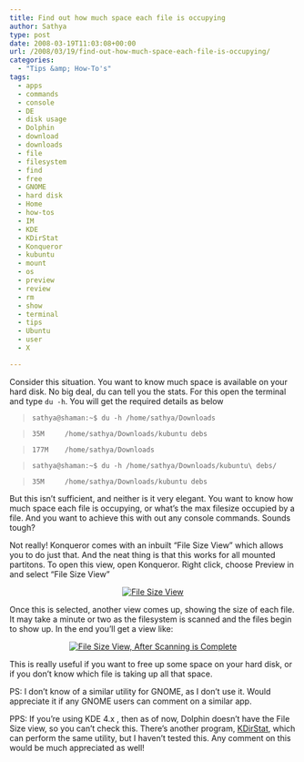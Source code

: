 ```yaml
---
title: Find out how much space each file is occupying
author: Sathya
type: post
date: 2008-03-19T11:03:08+00:00
url: /2008/03/19/find-out-how-much-space-each-file-is-occupying/
categories:
  - "Tips &amp; How-To's"
tags:
  - apps
  - commands
  - console
  - DE
  - disk usage
  - Dolphin
  - download
  - downloads
  - file
  - filesystem
  - find
  - free
  - GNOME
  - hard disk
  - Home
  - how-tos
  - IM
  - KDE
  - KDirStat
  - Konqueror
  - kubuntu
  - mount
  - os
  - preview
  - review
  - rm
  - show
  - terminal
  - tips
  - Ubuntu
  - user
  - X

---
```

Consider this situation. You want to know much space is available on your hard disk. No big deal, du can tell you the stats. For this open the terminal and type `du -h`. You will get the required details as below

> `sathya@shaman:~$ du -h /home/sathya/Downloads`
  
> `35M     /home/sathya/Downloads/kubuntu debs`
  
> `177M    /home/sathya/Downloads`
  
> `sathya@shaman:~$ du -h /home/sathya/Downloads/kubuntu\ debs/`
  
> `35M     /home/sathya/Downloads/kubuntu debs`

But this isn&#8217;t sufficient, and neither is it very elegant. You want to know how much space each file is occupying, or what&#8217;s the max filesize occupied by a file. And you want to achieve this with out any console commands. Sounds tough?

Not really! Konqueror comes with an inbuilt &#8220;File Size View&#8221; which allows you to do just that. And the neat thing is that this works for all mounted partitons. To open this view, open Konqueror. Right click, choose Preview in and select &#8220;File Size View&#8221;

<p align="center">
  <a href="http://sathyasays.com/wp-content/uploads/2008/03/filesizwview.jpg" title="File Size View"><img src="http://sathyasays.com/wp-content/uploads/2008/03/filesizwview.thumbnail.jpg" alt="File Size View" /></a>
</p>

<p align="left">
  Once this is selected, another view comes up, showing the size of each file. It may take a minute or two as the filesystem is scanned and the files begin to show up. In the end you&#8217;ll get a view like:
</p>

<p align="center">
  <a href="http://sathyasays.com/wp-content/uploads/2008/03/filesizwview1.jpg" title="File Size View, After Scanning is Complete"><img src="http://sathyasays.com/wp-content/uploads/2008/03/filesizwview1.thumbnail.jpg" alt="File Size View, After Scanning is Complete" /></a>
</p>

<p align="left">
  This is really useful if you want to free up some space on your hard disk, or if you don&#8217;t know which file is taking up all that space.
</p>

<p align="left">
  PS: I don&#8217;t know of a similar utility for GNOME, as I don&#8217;t use it. Would appreciate it if any GNOME users can comment on a similar app.
</p>

PPS: If you&#8217;re using KDE 4.x , then as of now, Dolphin doesn&#8217;t have the File Size view, so you can&#8217;t check this. There&#8217;s another program, [KDirStat][1], which can perform the same utility, but I haven&#8217;t tested this. Any comment on this would be much appreciated as well!

 [1]: http://kdirstat.sourceforge.net/ "KDirStat"